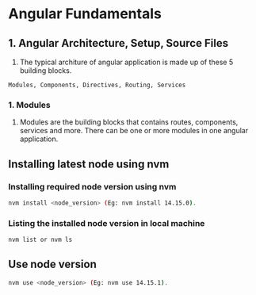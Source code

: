# Angular Fundamentals

## 1. Angular Architecture, Setup, Source Files

1. The typical architure of angular application is made up of these 5 building blocks.

```text
Modules, Components, Directives, Routing, Services
```

### 1. Modules

1. Modules are the building blocks that contains routes, components, services and more. There can be one or more modules in one angular application.

## Installing latest node using nvm

### Installing required node version using nvm

```bash
nvm install <node_version> (Eg: nvm install 14.15.0).
```

### Listing the installed node version in local machine

```bash
nvm list or nvm ls
```

## Use node version

```bash
nvm use <node_version> (Eg: nvm use 14.15.1).
```